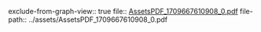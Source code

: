 exclude-from-graph-view:: true
file:: [AssetsPDF_1709667610908_0.pdf](../assets/AssetsPDF_1709667610908_0.pdf)
file-path:: ../assets/AssetsPDF_1709667610908_0.pdf
